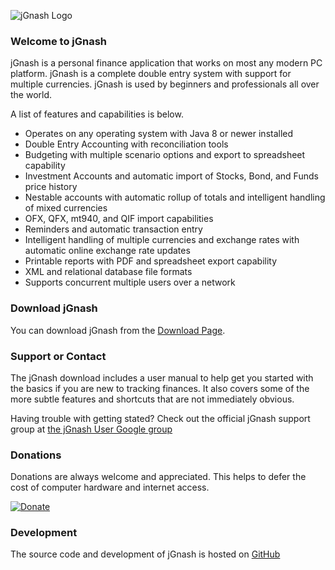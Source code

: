![jGnash Logo](http://jgnash.github.io/img/jgnash-logo.png)

### Welcome to jGnash
jGnash is a personal finance application that works on most any modern PC platform. jGnash is a complete double entry system with support for multiple currencies. jGnash is used by beginners and professionals all over the world. 

A list of features and capabilities is below.

* Operates on any operating system with Java 8 or newer installed
* Double Entry Accounting with reconciliation tools
* Budgeting with multiple scenario options and export to spreadsheet capability
* Investment Accounts and automatic import of Stocks, Bond, and Funds price history
* Nestable accounts with automatic rollup of totals and intelligent handling of mixed currencies
* OFX, QFX, mt940, and QIF import capabilities
* Reminders and automatic transaction entry
* Intelligent handling of multiple currencies and exchange rates with automatic online exchange rate updates
* Printable reports with PDF and spreadsheet export capability
* XML and relational database file formats
* Supports concurrent multiple users over a network

### Download jGnash
You can download jGnash from the [Download Page](https://sourceforge.net/projects/jgnash/files/Active%20Stable%202.x/).

### Support or Contact
The jGnash download includes a user manual to help get you started with the basics if you are new to tracking finances.
It also covers some of the more subtle features and shortcuts that are not immediately obvious.

Having trouble with getting stated? Check out the official jGnash support group at [ the jGnash User Google group](https://groups.google.com/forum/#!forum/jgnash-user)

### Donations
Donations are always welcome and appreciated.  This helps to defer the cost of computer hardware and internet access.

[![Donate](https://img.shields.io/badge/Donate-PayPal-green.svg)](https://www.paypal.com/cgi-bin/webscr?cmd=_s-xclick&hosted_button_id=TYN4QECUL5C44)

### Development
The source code and development of jGnash is hosted on [GitHub](https://github.com/ccavanaugh/jgnash)
